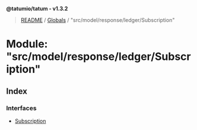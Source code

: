 **@tatumio/tatum - v1.3.2**

> [README](../README.md) / [Globals](../globals.md) / "src/model/response/ledger/Subscription"

# Module: "src/model/response/ledger/Subscription"

## Index

### Interfaces

* [Subscription](../interfaces/_src_model_response_ledger_subscription_.subscription.md)
